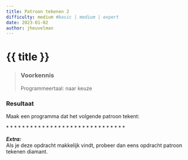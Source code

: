```yaml
---
title: Patroon tekenen 2
difficulty: medium #basic | medium | expert
date: 2023-01-02
author: jheuvelman
---
```




# {{ title }}

> ### Voorkennis
> Programmeertaal: naar keuze

### Resultaat
Maak een programma dat het volgende patroon tekent:

\* \* \* \* \* \* \* \* \* \* \* \* \* \* \* \* \* \* \* \* \* \* \* \*
\* \* \* \* \* \*

***Extra:***  
Als je deze opdracht makkelijk vindt, probeer dan eens opdracht patroon
tekenen diamant.
